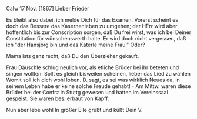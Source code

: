  Calw 17 Nov. [1867]
Lieber Frieder

Es bleibt also dabei, ich melde Dich für das Examen. Vorerst scheint es doch das Bessere das Kasernenleben zu umgehen; der HErr wird aber hoffentlich bis zur Conscription sorgen, daß Du frei wirst, was ich bei Deiner Constitution für wünschenswerth halte. Er wird doch nicht vergessen, daß ich "der Hansjörg bin und das Käterle meine Frau." Oder?

Mama ists ganz recht, daß Du den Überzieher gekauft.

Frau Däuschle schlug neulich vor, als etliche Brüder bei ihr beteten und singen wollten: Sollt es gleich bisweilen scheinen, lieber das Lied zu wählen Womit soll ich dich wohl loben. D. sagt, es sei was wirklich Neues da, in seinem Leben habe er keine solche Freude gehabt! - Am Mittw. waren diese Brüder bei der Confrz in Stuttg gewesen und hatten im Vereinssaal gespeist. Sie waren bes. erbaut von Kapff.

Nun aber lebe wohl In großer
 Eile grüßt und küßt Dein V.
